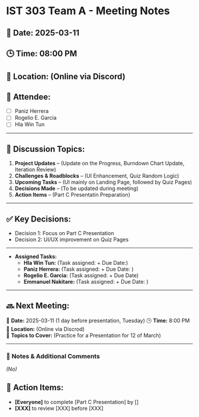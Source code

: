 # IST 303 Team A - Meeting Notes
## 📅 Date: 2025-03-11
## 🕒 Time: 08:00 PM
## 📍 Location: (Online via Discord)
## 🎯 Attendee:
- [ ] Paniz Herrera
- [ ] Rogelio E. Garcia
- [ ] Hla Win Tun

---

## 📌 Discussion Topics:
1. **Project Updates** – (Update on the Progress, Burndown Chart Update, Iteration Review)
2. **Challenges & Roadblocks** – (UI Enhancement, Quiz Random Logic)
3. **Upcoming Tasks** – (UI mainly on Landing Page, followed by Quiz Pages)
4. **Decisions Made** – (To be updated during meeting)
5. **Action Items** – (Part C Presentatin Preparation)

---

## ✅ Key Decisions:
- Decision 1: Focus on Part C Presentation 
- Decision 2: UI/UX improvement on Quiz Pages

---

- **Assigned Tasks:**
  - **Hla Win Tun:** (Task assigned: + Due Date:)
  - **Paniz Herrera:** (Task assigned:  + Due Date: )
  - **Rogelio E. Garcia:** (Task assigned: + Due Date)
  - **Emmanuel Nakitare:** (Task assigned: + Due Date: )

---

## 🔜 **Next Meeting:**
📅 **Date:** 2025-03-11 (1 day before presentation, Tuesday)
🕒 **Time:** 8:00 PM  
📍 **Location:** (Online via Discrod)  
🎯 **Topics to Cover:** (Practice for a Presentation for 12 of March)

---

### 📌 **Notes & Additional Comments**
_(No)_

## 🚀 Action Items:
- **[Everyone]** to complete [Part C Presentation] by []
- **[XXX]** to review [XXX] before [XXX]


